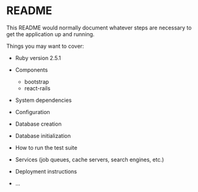 # README

This README would normally document whatever steps are necessary to get the
application up and running.

Things you may want to cover:

* Ruby version 2.5.1

* Components
  - bootstrap
  - react-rails

* System dependencies

* Configuration

* Database creation

* Database initialization

* How to run the test suite

* Services (job queues, cache servers, search engines, etc.)

* Deployment instructions

* ...

